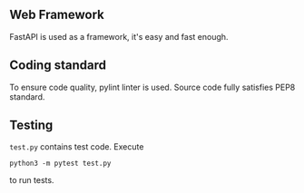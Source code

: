 ## Web Framework
FastAPI is used as a framework, it's easy and fast enough.

## Coding standard
To ensure code quality, pylint linter is used. Source code fully satisfies PEP8 standard.

## Testing
`test.py` contains test code. Execute 
```
python3 -m pytest test.py
```
to run tests.